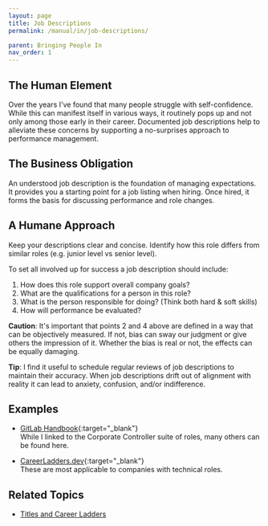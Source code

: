 ```yaml
---
layout: page
title: Job Descriptions
permalink: /manual/in/job-descriptions/

parent: Bringing People In
nav_order: 1 
---
```


## The Human Element
Over the years I've found that many people struggle with self-confidence. While 
this can manifest itself in various ways, it routinely pops up and not only 
among those early in their career. Documented job descriptions help to 
alleviate these concerns by supporting a no-surprises approach to performance 
management. 

## The Business Obligation
An understood job description is the foundation of managing expectations. It 
provides you a starting point for a job listing when hiring. Once hired, it 
forms the basis for discussing performance and role changes. 

## A Humane Approach
Keep your descriptions clear and concise. Identify how this role differs from 
similar roles (e.g. junior level vs senior level).

To set all involved up for success a job description should include:

1. How does this role support overall company goals?
2. What are the qualifications for a person in this role?
3. What is the person responsible for doing? (Think both hard & soft skills)
4. How will performance be evaluated?

**Caution**: It's important that points 2 and 4 above are defined in a way that 
can be objectively measured. If not, bias can sway our judgment or give others 
the impression of it. Whether the bias is real or not, the effects can be 
equally damaging.

**Tip**: I find it useful to schedule regular reviews of job descriptions to maintain 
their accuracy. When job descriptions drift out of alignment with reality it 
can lead to anxiety, confusion, and/or indifference.

## Examples
* [GitLab Handbook](https://about.gitlab.com/job-families/finance/corporate-controller/){:target="\_blank"}  
  While I linked to the Corporate Controller suite of roles, many others can be
  found here.  

* [CareerLadders.dev](https://career-ladders.dev){:target="\_blank"}  
  These are most applicable to companies with technical roles.

## Related Topics

  * [Titles and Career Ladders](/manual/performance/titles-and-career-ladders/)

